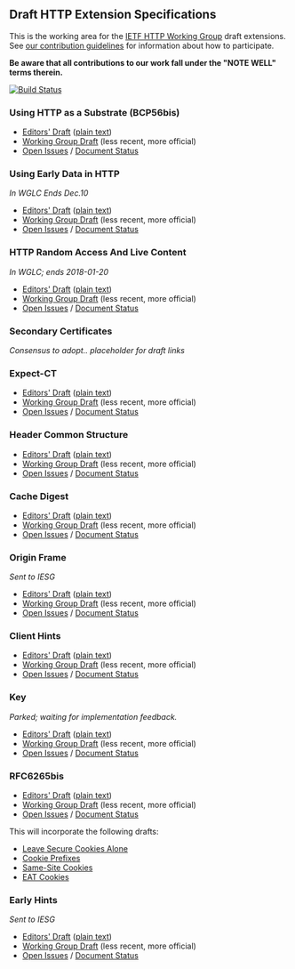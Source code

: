 ## Draft HTTP Extension Specifications

This is the working area for the [IETF HTTP Working Group](https://httpwg.github.io/) draft extensions. See [our contribution 
guidelines](CONTRIBUTING.md) for information about how to participate.

**Be aware that all contributions to our work fall under the "NOTE WELL" terms therein.**

[![Build Status](https://circleci.com/gh/httpwg/http-extensions/tree/master.svg?style=svg)](https://circleci.com/gh/httpwg/http-extensions/tree/master)


### Using HTTP as a Substrate (BCP56bis)

* [Editors' Draft](https://httpwg.github.io/http-extensions/draft-ietf-httpbis-bcp56bis.html) ([plain text](https://httpwg.github.io/http-extensions/draft-ietf-httpbis-bcp56bis.txt))
* [Working Group Draft](https://tools.ietf.org/html/draft-ietf-httpbis-bcp56bis) (less recent, more official)
* [Open Issues](https://github.com/httpwg/http-extensions/issues?q=is%3Aopen+is%3Aissue+label%3Abcp56bis) / [Document Status](https://datatracker.ietf.org/doc/draft-ietf-httpbis-bcp56bis/)



### Using Early Data in HTTP

*In WGLC Ends Dec.10*

* [Editors' Draft](https://httpwg.github.io/http-extensions/replay.html) ([plain text](https://httpwg.github.io/http-extensions/replay.txt))
* [Working Group Draft](https://tools.ietf.org/html/draft-ietf-httpbis-replay) (less recent, more official)
* [Open Issues](https://github.com/httpwg/http-extensions/issues?q=is%3Aopen+is%3Aissue+label%3Areplay) / [Document Status](https://datatracker.ietf.org/doc/draft-ietf-httpbis-replay/)


### HTTP Random Access And Live Content

*In WGLC; ends 2018-01-20*

* [Editors' Draft](https://httpwg.github.io/http-extensions/rand-access-live.html) ([plain text](https://httpwg.github.io/http-extensions/rand-access-live.txt))
* [Working Group Draft](https://tools.ietf.org/html/draft-ietf-httpbis-rand-access-live) (less recent, more official)
* [Open Issues](https://github.com/httpwg/http-extensions/issues?q=is%3Aopen+is%3Aissue+label%3Arand-access-live) / [Document Status](https://datatracker.ietf.org/doc/draft-ietf-httpbis-rand-access-live/)

### Secondary Certificates

*Consensus to adopt.. placeholder for draft links*

### Expect-CT

* [Editors' Draft](https://httpwg.github.io/http-extensions/expect-ct.html) ([plain text](https://httpwg.github.io/http-extensions/expect-ct.txt))
* [Working Group Draft](https://tools.ietf.org/html/draft-ietf-httpbis-expect-ct) (less recent, more official)
* [Open Issues](https://github.com/httpwg/http-extensions/issues?q=is%3Aopen+is%3Aissue+label%3Aexpect-ct) / [Document Status](https://datatracker.ietf.org/doc/draft-ietf-httpbis-expect-ct/)


### Header Common Structure

* [Editors' Draft](https://httpwg.github.io/http-extensions/header-structure.html) ([plain text](https://httpwg.github.io/http-extensions/header-structure.txt))
* [Working Group Draft](https://tools.ietf.org/html/draft-ietf-httpbis-header-structure) (less recent, more official)
* [Open Issues](https://github.com/httpwg/http-extensions/issues?q=is%3Aopen+is%3Aissue+label%3Aheader-structure) / [Document Status](https://datatracker.ietf.org/doc/draft-ietf-httpbis-header-structure/)


### Cache Digest

* [Editors' Draft](https://httpwg.github.io/http-extensions/cache-digest.html) ([plain text](https://httpwg.github.io/http-extensions/cache-digest.txt))
* [Working Group Draft](https://tools.ietf.org/html/draft-ietf-httpbis-cache-digest) (less recent, more official)
* [Open Issues](https://github.com/httpwg/http-extensions/issues?q=is%3Aopen+is%3Aissue+label%3Acache-digest) / [Document Status](https://datatracker.ietf.org/doc/draft-ietf-httpbis-cache-digest/)


### Origin Frame

*Sent to IESG*

* [Editors' Draft](https://httpwg.github.io/http-extensions/origin-frame.html) ([plain text](https://httpwg.github.io/http-extensions/origin-frame.txt))
* [Working Group Draft](https://tools.ietf.org/html/draft-ietf-httpbis-origin-frame) (less recent, more official)
* [Open Issues](https://github.com/httpwg/http-extensions/issues?q=is%3Aopen+is%3Aissue+label%3Aorigin-frame) / [Document Status](https://datatracker.ietf.org/doc/draft-ietf-httpbis-origin-frame/)


### Client Hints

* [Editors' Draft](https://httpwg.github.io/http-extensions/client-hints.html) ([plain text](https://httpwg.github.io/http-extensions/client-hints.txt))
* [Working Group Draft](https://tools.ietf.org/html/draft-ietf-httpbis-client-hints) (less recent, more official)
* [Open Issues](https://github.com/httpwg/http-extensions/issues?q=is%3Aopen+is%3Aissue+label%3Aclient-hints) / [Document Status](https://datatracker.ietf.org/doc/draft-ietf-httpbis-client-hints/)


### Key

_Parked; waiting for implementation feedback._

* [Editors' Draft](https://httpwg.github.io/http-extensions/key.html) ([plain text](https://httpwg.github.io/http-extensions/key.txt))
* [Working Group Draft](https://tools.ietf.org/html/draft-ietf-httpbis-key) (less recent, more official)
* [Open Issues](https://github.com/httpwg/http-extensions/issues?q=is%3Aopen+is%3Aissue+label%3Akey) / [Document Status](https://datatracker.ietf.org/doc/draft-ietf-httpbis-key/)


### RFC6265bis

* [Editors' Draft](https://httpwg.github.io/http-extensions/rfc6265bis.html) ([plain text](https://httpwg.github.io/http-extensions/rfc6265bis.txt))
* [Working Group Draft](https://tools.ietf.org/html/draft-ietf-httpbis-rfc6265bis) (less recent, more official)
* [Open Issues](https://github.com/httpwg/http-extensions/issues?q=is%3Aopen+is%3Aissue+label%3A6265bis) / [Document Status](https://datatracker.ietf.org/doc/draft-ietf-httpbis-rfc6265bis/)

This will incorporate the following drafts:
* [Leave Secure Cookies Alone](https://tools.ietf.org/html/draft-ietf-httpbis-cookie-alone)
* [Cookie Prefixes](https://tools.ietf.org/html/draft-ietf-httpbis-cookie-prefixes)
* [Same-Site Cookies](https://tools.ietf.org/html/draft-ietf-httpbis-cookie-same-site)
* [EAT Cookies](https://tools.ietf.org/html/draft-thomson-http-omnomnom)


### Early Hints

*Sent to IESG*

* [Editors' Draft](https://httpwg.github.io/http-extensions/early-hints.html) ([plain text](https://httpwg.github.io/http-extensions/early-hints.txt))
* [Working Group Draft](https://tools.ietf.org/html/draft-ietf-httpbis-early-hints) (less recent, more official)
* [Open Issues](https://github.com/httpwg/http-extensions/issues?q=is%3Aopen+is%3Aissue+label%3Aearly-hints) / [Document Status](https://datatracker.ietf.org/doc/draft-ietf-httpbis-early-hints/)

